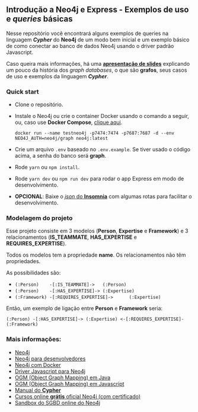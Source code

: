 ## Introdução a Neo4j e Express - Exemplos de uso e *queries* básicas

Nesse repositório você encontrará alguns exemplos de queries na linguagem ***Cypher*** do **Neo4j** de um modo bem inicial e um exemplo básico de como conectar ao banco de dados Neo4j usando o driver padrão Javascript.

Caso queira mais informações, há uma [**apresentação de slides**](https://github.com/rafaelkillua/express-neo4j-example/blob/master/Introdu%C3%A7%C3%A3o%20a%20Graph%20DBs.pdf) explicando um pouco da história dos *graph databases*, o que são **grafos**, seus casos de uso e exemplos da linguagem ***Cypher***.

### Quick start

- Clone o repositório.
- Instale o Neo4j ou crie o container Docker usando o comando a seguir, ou, caso use **Docker Compose**, [clique aqui](https://neo4j.com/developer/docker-run-neo4j/).

   `docker run --name testneo4j -p7474:7474 -p7687:7687 -d --env NEO4J_AUTH=neo4j/graph neo4j:latest`
- Crie um arquivo `.env` baseado no `.env.example`. Se tiver usado o código acima, a senha do banco será **graph**.
- Rode `yarn` ou `npm install`.
- Rode `yarn dev` ou `npm run dev` para rodar o app Express em modo de desenvolvimento.
- **OPCIONAL**: Baixe o [*json* do **Insomnia**](https://github.com/rafaelkillua/express-neo4j-example/raw/master/ExpressNeo4jExample_Insomnia_20200805.json) com algumas rotas para facilitar o desenvolvimento.

### Modelagem do projeto

Esse projeto consiste em 3 modelos (**Person**, **Expertise** e **Framework**) e 3 relacionamentos (**IS_TEAMMATE**, **HAS_EXPERTISE** e **REQUIRES_EXPERTISE**).

Todos os modelos tem a propriedade **name**. Os relacionamentos não têm propriedades.

As possibilidades são:
  - `(:Person)    -[:IS_TEAMMATE]->   (:Person)`
  - `(:Person)    -[:HAS_EXPERTISE]-> (:Expertise)`
  - `(:Framework) -[:REQUIRES_EXPERTISE]->      (:Expertise)`

Então, um exemplo de ligação entre **Person** e **Framework** seria:

  `(:Person) -[:HAS_EXPERTISE]-> (:Expertise) <-[:REQUIRES_EXPERTISE]- (:Framework)`

### Mais informações:
- [Neo4j](https://neo4j.com/)
- [Neo4j para desenvolvedores](https://neo4j.com/developer/)
- [Neo4j com Docker](https://neo4j.com/developer/docker-run-neo4j/)
- [Driver Javascript para Neo4j](https://github.com/neo4j/neo4j-javascript-driver)
- [OGM (Object Graph Mapping) em Java](https://github.com/neo4j/neo4j-ogm)
- [OGM (Object Graph Mapping) em Javascript](https://github.com/adam-cowley/neode)
- [Manual do **Cypher**](https://neo4j.com/docs/cypher-manual/4.1/)
- [Cursos online **grátis** oficial Neo4j (com certificado)](https://neo4j.com/graphacademy/online-training/)
- [Sandbox do SGBD online do Neo4j](https://neo4j.com/sandbox/)

